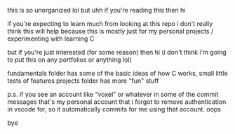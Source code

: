 this is so unorganized lol but uhh if you're reading this then hi

if you're expecting to learn much from looking at this repo i don't really think this will help because this is mostly just for my personal projects / experimenting with learning C

but if you're just interested (for some reason) then hi (i don't think i'm going to put this on any portfolios or anything lol)

fundamentals folder has some of the basic ideas of how C works, small little tests of features
projects folder has more "fun" stuff

p.s. if you see an account like "voxel" or whatever in some of the commit messages that's my personal account that i forgot to remove authentication in vscode for, so it automatically commits for me using that account. oops

bye
